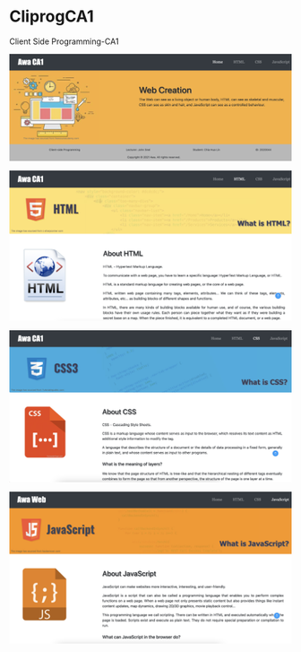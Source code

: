 # CliprogCA1
Client Side Programming-CA1

![image](https://github.com/Awa25/CliprogCA1/blob/main/image/clip1.png?raw=true)

![image](https://github.com/Awa25/CliprogCA1/blob/main/image/clip2.png?raw=true)

![image](https://github.com/Awa25/CliprogCA1/blob/main/image/clip3.png?raw=true)

![image](https://github.com/Awa25/CliprogCA1/blob/main/image/clip4.png?raw=true)
